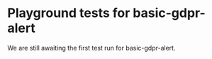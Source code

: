 # Playground tests for basic-gdpr-alert
We are still awaiting the first test run for basic-gdpr-alert.
